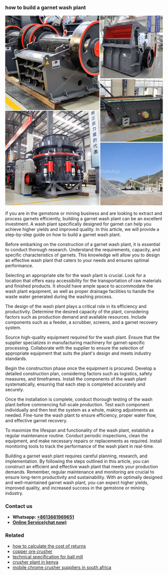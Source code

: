 <h3>how to build a garnet wash plant</h3><img src='1704856621.jpg' alt=''><p>If you are in the gemstone or mining business and are looking to extract and process garnets efficiently, building a garnet wash plant can be an excellent investment. A wash plant specifically designed for garnet can help you achieve higher yields and improved quality. In this article, we will provide a step-by-step guide on how to build a garnet wash plant.</p><p>Before embarking on the construction of a garnet wash plant, it is essential to conduct thorough research. Understand the requirements, capacity, and specific characteristics of garnets. This knowledge will allow you to design an effective wash plant that caters to your needs and ensures optimal performance.</p><p>Selecting an appropriate site for the wash plant is crucial. Look for a location that offers easy accessibility for the transportation of raw materials and finished products. It should have ample space to accommodate the wash plant equipment, as well as proper drainage facilities to handle the waste water generated during the washing process.</p><p>The design of the wash plant plays a critical role in its efficiency and productivity. Determine the desired capacity of the plant, considering factors such as production demand and available resources. Include components such as a feeder, a scrubber, screens, and a garnet recovery system.</p><p>Source high-quality equipment required for the wash plant. Ensure that the supplier specializes in manufacturing machinery for garnet-specific processing. Collaborate with the supplier to ensure the selection of appropriate equipment that suits the plant's design and meets industry standards.</p><p>Begin the construction phase once the equipment is procured. Develop a detailed construction plan, considering factors such as logistics, safety measures, and timeframes. Install the components of the wash plant systematically, ensuring that each step is completed accurately and securely.</p><p>Once the installation is complete, conduct thorough testing of the wash plant before commencing full-scale production. Test each component individually and then test the system as a whole, making adjustments as needed. Fine-tune the wash plant to ensure efficiency, proper water flow, and effective garnet recovery.</p><p>To maximize the lifespan and functionality of the wash plant, establish a regular maintenance routine. Conduct periodic inspections, clean the equipment, and make necessary repairs or replacements as required. Install monitoring tools to track the performance of the wash plant in real-time.</p><p>Building a garnet wash plant requires careful planning, research, and implementation. By following the steps outlined in this article, you can construct an efficient and effective wash plant that meets your production demands. Remember, regular maintenance and monitoring are crucial to ensure long-term productivity and sustainability. With an optimally designed and well-maintained garnet wash plant, you can expect higher yields, improved quality, and increased success in the gemstone or mining industry.</p><h3>Contact us</h3><ul><li><strong>Whatsapp:&nbsp;<a href="https://wa.me/8613661969651">+8613661969651</a></strong></li><li><a href="https://swt.shibang-china.com/?git&amp;zhl&amp;how to build a garnet wash plant"><strong>Online Service(chat now)</strong></a></li></ul><h3>Related</h3><ul><li><a href='how to calculate the cost of returns.md'>how to calculate the cost of returns</a></li><li><a href='copper ore crusher.md'>copper ore crusher</a></li><li><a href='technical specification for ball mill.md'>technical specification for ball mill</a></li><li><a href='crusher plant in kenya.md'>crusher plant in kenya</a></li><li><a href='mobile chrome crusher suppliers in south africa.md'>mobile chrome crusher suppliers in south africa</a></li></ul>